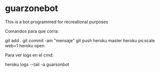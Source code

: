 # guarzonebot
This is a bot programmed for recreational purposes


Comandos para que corra:

git add .
git commit -am "mensaje"
git push heroku master
heroku ps:scale web=1
heroku open


Para ver logs en el cmd:

heroku logs --tail -a guarsonbot